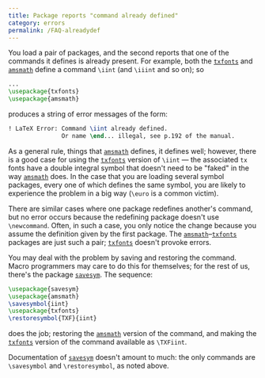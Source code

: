 ```yaml
---
title: Package reports "command already defined"
category: errors
permalink: /FAQ-alreadydef
---
```


You load a pair of packages, and the second reports that one of the
commands it defines is already present.  For example, both the
[`txfonts`](https://ctan.org/pkg/txfonts) and [`amsmath`](https://ctan.org/pkg/amsmath) define a command `\iint`
(and `\iiint` and so on); so
```latex
...
\usepackage{txfonts}
\usepackage{amsmath}
```
produces a string of error messages of the form:
```latex
! LaTeX Error: Command \iint already defined.
               Or name \end... illegal, see p.192 of the manual.
```
As a general rule, things that [`amsmath`](https://ctan.org/pkg/amsmath) defines, it defines
well; however, there is a good case for using the [`txfonts`](https://ctan.org/pkg/txfonts)
version of `\iint`&nbsp;&mdash; the associated `tx` fonts have a
double integral symbol that doesn't need to be "faked" in the way
[`amsmath`](https://ctan.org/pkg/amsmath) does.  In the case that you are loading several
symbol packages, every one of which defines the same symbol, you are
likely to experience the problem in a big way (`\euro` is a common
victim).

There are similar cases where one package redefines another's command,
but no error occurs because the redefining package doesn't use
`\newcommand`.  Often, in such a case, you only notice the change
because you assume the definition given by the first package.  The
[`amsmath`](https://ctan.org/pkg/amsmath)&ndash;[`txfonts`](https://ctan.org/pkg/txfonts) packages are just such a pair;
[`txfonts`](https://ctan.org/pkg/txfonts) doesn't provoke errors.

You may deal with the problem by saving and restoring the command.
Macro programmers may care to do this for themselves; for the rest of
us, there's the package [`savesym`](https://ctan.org/pkg/savesym).  The sequence:
```latex
\usepackage{savesym}
\usepackage{amsmath}
\savesymbol{iint}
\usepackage{txfonts}
\restoresymbol{TXF}{iint}
```
does the job; restoring the [`amsmath`](https://ctan.org/pkg/amsmath) version of the command,
and making the [`txfonts`](https://ctan.org/pkg/txfonts) version of the command available as
`\TXFiint`.

Documentation of [`savesym`](https://ctan.org/pkg/savesym) doesn't amount to much: the only
commands are `\savesymbol` and `\restoresymbol`, as noted above.


